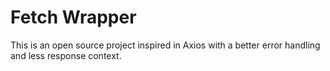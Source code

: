 # Fetch Wrapper

This is an open source project inspired in Axios with a better error handling and less response context.
